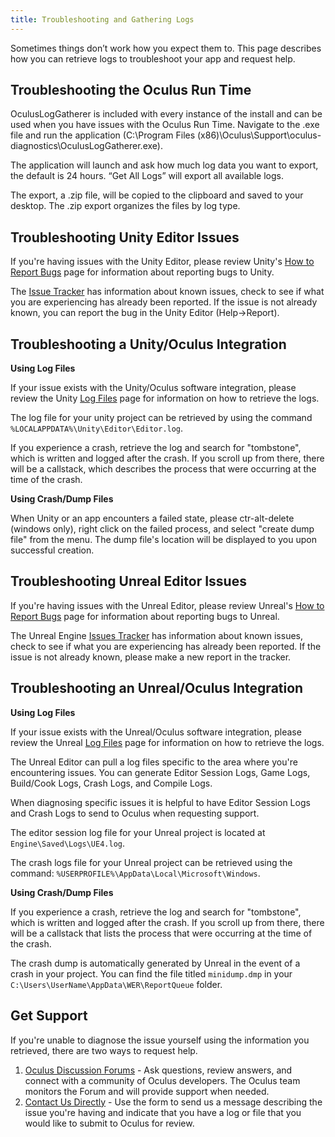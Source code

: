 ```yaml
---
title: Troubleshooting and Gathering Logs
---
```


Sometimes things don’t work how you expect them to. This page describes how you can retrieve logs to troubleshoot your app and request help.

## Troubleshooting the Oculus Run Time

OculusLogGatherer is included with every instance of the install and can be used when you have issues with the Oculus Run Time. Navigate to the .exe file and run the application (C:\Program Files (x86)\Oculus\Support\oculus-diagnostics\OculusLogGatherer.exe).

The application will launch and ask how much log data you want to export, the default is 24 hours. “Get All Logs” will export all available logs.

The export, a .zip file, will be copied to the clipboard and saved to your desktop. The .zip export organizes the files by log type.

## Troubleshooting Unity Editor Issues

If you're having issues with the Unity Editor, please review Unity's [How to Report Bugs](https://unity3d.com/unity/qa/bug-reporting) page for information about reporting bugs to Unity.

The [Issue Tracker](https://issuetracker.unity3d.com/?_ga=1.237215616.147149137.1481760426) has information about known issues, check to see if what you are experiencing has already been reported. If the issue is not already known, you can report the bug in the Unity Editor (Help-&gt;Report).

## Troubleshooting a Unity/Oculus Integration

**Using Log Files**

If your issue exists with the Unity/Oculus software integration, please review the Unity [Log Files](https://docs.unity3d.com/Manual/LogFiles.html) page for information on how to retrieve the logs.

The log file for your unity project can be retrieved by using the command `%LOCALAPPDATA%\Unity\Editor\Editor.log`.

If you experience a crash, retrieve the log and search for "tombstone", which is written and logged after the crash. If you scroll up from there, there will be a callstack, which describes the process that were occurring at the time of the crash.

**Using Crash/Dump Files**

When Unity or an app encounters a failed state, please ctr-alt-delete (windows only), right click on the failed process, and select "create dump file" from the menu. The dump file's location will be displayed to you upon successful creation.

## Troubleshooting Unreal Editor Issues

If you're having issues with the Unreal Editor, please review Unreal's [How to Report Bugs](https://www.unrealengine.com/en-US/support/report-a-bug) page for information about reporting bugs to Unreal.

The Unreal Engine [Issues Tracker](https://issues.unrealengine.com/) has information about known issues, check to see if what you are experiencing has already been reported. If the issue is not already known, please make a new report in the tracker.

## Troubleshooting an Unreal/Oculus Integration

**Using Log Files**

If your issue exists with the Unreal/Oculus software integration, please review the Unreal [Log Files](https://wiki.unrealengine.com/Locating_Project_Logs) page for information on how to retrieve the logs.

The Unreal Editor can pull a log files specific to the area where you're encountering issues. You can generate Editor Session Logs, Game Logs, Build/Cook Logs, Crash Logs, and Compile Logs.

When diagnosing specific issues it is helpful to have Editor Session Logs and Crash Logs to send to Oculus when requesting support.

The editor session log file for your Unreal project is located at `Engine\Saved\Logs\UE4.log`.

The crash logs file for your Unreal project can be retrieved using the command: `%USERPROFILE%\AppData\Local\Microsoft\Windows`.

**Using Crash/Dump Files**

If you experience a crash, retrieve the log and search for "tombstone", which is written and logged after the crash. If you scroll up from there, there will be a callstack that lists the process that were occurring at the time of the crash.

The crash dump is automatically generated by Unreal in the event of a crash in your project. You can find the file titled `minidump.dmp` in your `C:\Users\UserName\AppData\WER\ReportQueue` folder.

## Get Support

If you're unable to diagnose the issue yourself using the information you retrieved, there are two ways to request help.

1. [Oculus Discussion Forums](https://forums.oculus.com/developer/) - Ask questions, review answers, and connect with a community of Oculus developers. The Oculus team monitors the Forum and will provide support when needed.
2. [Contact Us Directly](https://developer.oculus.com/contact/) - Use the form to send us a message describing the issue you're having and indicate that you have a log or file that you would like to submit to Oculus for review.

